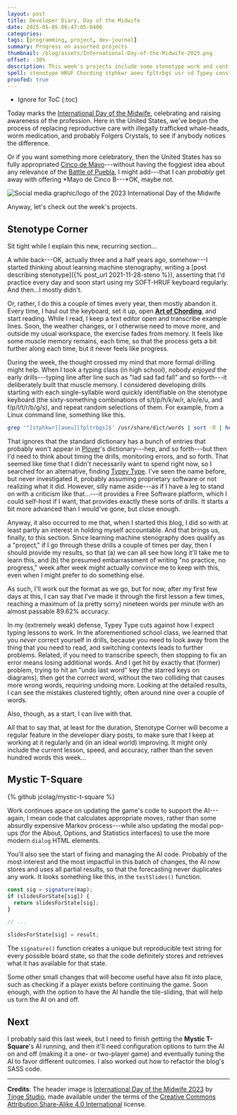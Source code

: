 ```yaml
---
layout: post
title: Developer Diary, Day of the Midwife
date: 2025-05-05 06:47:05-0400
categories:
tags: [programming, project, dev-journal]
summary: Progress on assorted projects
thumbnail: /blog/assets/International-Day-of-the-Midwife-2023.png
offset: -30%
description: This week's projects include some stenotype work and continuing Mystic T-Square.
spell: stenotype HRUF Chording stphkwr aoeu fpltrbgs usr sd Typey const sig slidesForState
proofed: true
---
```


* Ignore for ToC
{:toc}

Today marks the [International Day of the Midwife](https://en.wikipedia.org/wiki/International_Day_of_the_Midwife), celebrating and raising awareness of the profession.  Here in the United States, we've begun the process of replacing reproductive care with illegally trafficked whale-heads, worm medication, and probably Folgers Crystals, to see if anybody notices the difference.

Or if you want something more celebratory, then the United States has so fully appropriated [Cinco de Mayo](https://en.wikipedia.org/wiki/Cinco_de_Mayo)---without having the foggiest idea about any relevance of the [Battle of Puebla](https://en.wikipedia.org/wiki/Battle_of_Puebla), I might add---that I can *probably* get away with offering *Mayo de Cinco B---*OK, maybe not.

![Social media graphic/logo of the 2023 International Day of the Midwife](/blog/assets/International-Day-of-the-Midwife-2023.png "Evidence-to-reality seems rather quaint, these days...")

Anyway, let's check out the week's projects.

## Stenotype Corner

Sit tight while I explain this new, recurring section...

A while back---OK, actually three and a half years ago, somehow---I started thinking about learning machine stenography, writing a [post describing stenotype]({% post_url 2021-11-28-steno %}), asserting that I'd practice every day and soon start using my SOFT-HRUF keyboard regularly.  And then...I mostly didn't.

Or, rather, I do this a couple of times every year, then mostly abandon it.  Every time, I haul out the keyboard, set it up, open [**Art of Chording**](https://www.artofchording.com/), and start reading.  While I read, I keep a text editor open and transcribe example lines.  Soon, the weather changes, or I otherwise need to move more, and outside my usual workspace, the exercise fades from memory.  It feels like some muscle memory remains, each time, so that the process gets a bit further along each time, but it never feels like progress.

During the week, the thought crossed my mind that more formal drilling might help.  When I took a typing class (in high school), nobody *enjoyed* the early drills---typing line after line such as "lad sad fad fall" and so forth---it deliberately built that muscle memory.  I considered developing drills starting with each single-syllable word quickly identifiable on the stenotype keyboard (the sixty-something combinations of s/t/p/h/k/w/r, a/o/e/u, and f/p/l/t/r/b/g/s), and repeat random selections of them.  For example, from a Linux command line, something like this.

```sh
grep '^[stphkwr][aoeu][fpltrbgs]$' /usr/share/dict/words | sort -R | head -15 | paste -sd ' '
```

That ignores that the standard dictionary has a bunch of entries that probably won't appear in [Plover](https://www.openstenoproject.org/plover/)'s dictionary---hep, and so forth---but then I'd need to think about timing the drills, monitoring errors, and so forth.  That seemed like time that I didn't necessarily want to spend right now, so I searched for an alternative, finding [Typey Type](https://didoesdigital.com/typey-type/).  I've seen the name before, but never investigated it, probably assuming proprietary software or not realizing what it did.  However, silly name aside---as if I have a leg to stand on with a criticism like that...---it provides a Free Software platform, which I could self-host if I want, that provides exactly these sorts of drills.  It starts a bit more advanced than I would've gone, but close enough.

Anyway, it also occurred to me that, when I started this blog, I did so with at least partly an interest in holding myself accountable.  And that brings us, finally, to this section.  Since learning machine stenography does qualify as a "project," if I go through these drills a couple of times per day, then I should provide my results, so that (a) we can all see how long it'll take me to learn this, and (b) the presumed embarrassment of writing "no practice, no progress," week after week *might* actually convince me to keep with this, even when I might prefer to do something else.

As such, I'll work out the format as we go, but for now, after my first few days at this, I can say that I've made it through the first lesson a few times, reaching a maximum of (a pretty sorry) nineteen words per minute with an almost passable 89.62% accuracy.

In my (extremely weak) defense, Typey Type cuts against how I expect typing lessons to work.  In the aforementioned school class, we learned that you *never* correct yourself in drills, because you need to look away from the thing that you need to read, and switching contexts leads to further problems.  Related, if you need to transcribe speech, then stopping to fix an error means losing additional words.  And I get hit by exactly that (former) problem, trying to hit an "undo last word" key (the starred keys on diagrams), then get the correct word, without the two colliding that causes more wrong words, requiring undoing more.  Looking at the detailed results, I can see the mistakes clustered tightly, often around nine over a couple of words.

Also, though, as a start, I can live with that.

All that to say that, at least for the duration, Stenotype Corner will become a regular feature in the developer diary posts, to make sure that I keep at working at it regularly and (in an ideal world) improving.  It might only include the current lesson, speed, and accuracy, rather than the seven hundred words this week...

## Mystic T-Square

{% github jcolag/mystic-t-square %}

Work continues apace on updating the game's code to support the AI---again, I mean code that calculates appropriate moves, rather than some absurdly expensive Markov process---while also updating the modal pop-ups (for the About, Options, and Statistics interfaces) to use the more modern `dialog` HTML elements.

You'll also see the start of fixing and managing the AI code.  Probably of the most interest and the most impactful in this batch of changes, the AI now stores and uses all partial results, so that the forecasting never duplicates any work.  It looks something like this, in the `testSlides()` function.

```JavaScript
const sig = signature(map);
if (slidesForState[sig]) {
  return slidesForState[sig];
}

// ...

slidesForState[sig] = result;
```

The `signature()` function creates a unique but reproducible text string for every possible board state, so that the code definitely stores and retrieves what it has available for that state.

Some other small changes that will become useful have also fit into place, such as checking if a player exists before continuing the game.  Soon enough, with the option to have the AI handle the tile-sliding, that will help us turn the AI on and off.

## Next

I probably said this last week, but I need to finish getting the **Mystic T-Square**'s AI running, and then it'll need configuration options to turn the AI on and off (making it a one- or two-player game) and eventually tuning the AI to favor different outcomes.  I also worked out how to refactor the blog's SASS code.

* * *

**Credits**:  The header image is [International Day of the Midwife 2023](https://idm2023.com/) by [Tinge Studio](https://thisistinge.com/), made available under the terms of the [Creative Commons Attribution Share-Alike 4.0 International](https://creativecommons.org/licenses/by-sa/4.0/deed.en) license.
